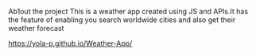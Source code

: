 Ab1out the project
This is a weather app created using JS and APIs.It has the feature of enabling you search worldwide cities and also get their weather forecast

https://yola-p.github.io/Weather-App/
